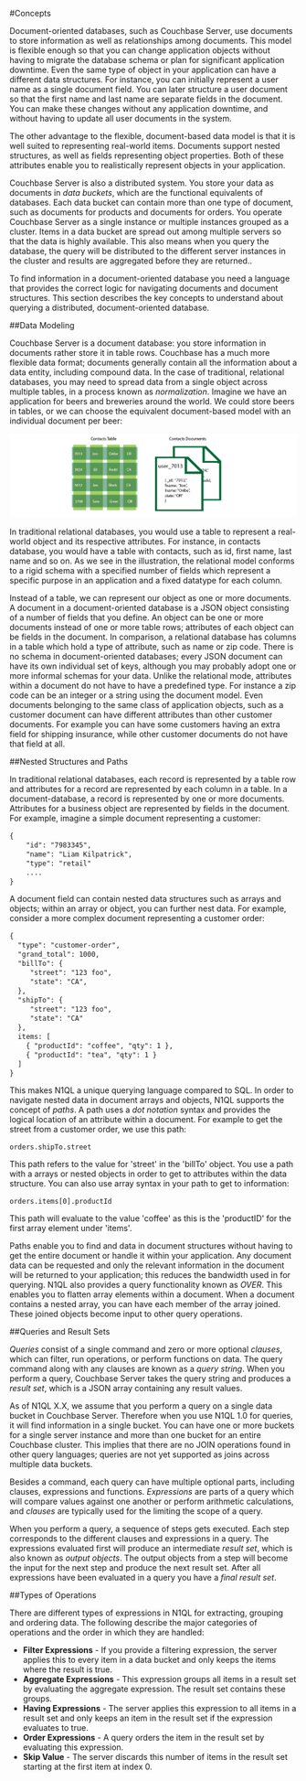 <a href="#concepts"></a>
#Concepts

Document-oriented databases, such as Couchbase Server, use documents to store information as well 
as relationships among documents. This model is flexible enough so that you can change application objects without having to migrate the database schema or plan for significant application downtime. Even the same type of object in your application can have a different data structures. For instance, you can initially represent a user name as a single document field. You can later structure a user document so that the first name and last name are separate fields in the document. You can make these changes without any application downtime, and without having to update all user documents in the system. 

The other advantage to the flexible, document-based data model is that it is well suited to representing real-world items. Documents support nested structures, as well as fields representing object properties. Both of these attributes enable you to realistically represent objects in your application. 

Couchbase Server is also a distributed system. You store your data as documents in *data buckets*, which are the functional equivalents of databases. Each data bucket can contain more than one type of document, such as documents for products and documents for orders. You operate Couchbase Server as a single instance or multiple instances grouped as a cluster. Items in a data bucket are spread out among multiple servers so that the data is highly available. This also means when you query the database, the query will be distributed to the different server instances in the cluster and results are aggregated before they are returned..

To find information in a document-oriented database you need a language that provides the correct logic for navigating documents and document structures. This section describes the key concepts to understand about querying a distributed, document-oriented database.


##Data Modeling

Couchbase Server is a document database: you store information in documents rather store it in table rows. Couchbase has a much more flexible data format; documents generally contain all the information about a data entity, including compound data. In the case of traditional, relational databases, you may need to spread data from a single object across multiple tables, in a process known as *normalization*. Imagine we have an application for beers and breweries around the world. We could store beers in tables, or we can choose the equivalent document-based model with an individual document per beer:

![document model compared to table](images/rel_vs_doc_model.png "Document-model compared to table")

In traditional relational databases, you would use a table to represent a real-world object and its respective attributes. For instance, in contacts database, you would have a table with contacts, such as id, first name, last name and so on. As we see in the illustration, the relational model conforms to a rigid schema with a specified number of fields which represent a specific purpose in an application and a fixed datatype for each column.

Instead of a table, we can represent our object as one or more documents. A document in a document-oriented database is a JSON object consisting of a number of fields that you define. An object can be one or more documents instead of one or more table rows; attributes of each object can be fields in the document. In comparison, a relational database has columns in a table which hold a type of attribute, such as name or zip code.  There is no schema in document-oriented databases; every JSON document can have its own individual set of keys, although you may probably adopt one or more informal schemas for your data. Unlike the relational mode, attributes within a document do not have to have a predefined type. For instance a zip code can be an integer or a string using the document model.  Even documents belonging to the same class of application objects, such as a customer document can have different attributes than other customer documents. For example you can have some customers having an extra field for shipping insurance, while other customer documents do not have that field at all.

##Nested Structures and Paths

In traditional relational databases, each record is represented by a table row and attributes for a record are represented by each column in a table. In a document-database, a record is represented by one or more documents. Attributes for a business object are represented by fields in the document. For example, imagine a simple document representing a customer:

    {
        "id": "7983345",
        "name": "Liam Kilpatrick",
        "type": "retail"
        ....
    }

A document field can contain nested data structures such as arrays and objects; within an array or object, you can further nest data. For example, consider a more complex document representing a customer order:

    {
      "type": "customer-order",
      "grand_total": 1000,
      "billTo": {
         "street": "123 foo",
         "state": "CA",
      },
      "shipTo": {
         "street": "123 foo",
         "state": "CA"
      },
      items: [
        { "productId": "coffee", "qty": 1 },
        { "productId": "tea", "qty": 1 }
      ]
    }

This makes N1QL a unique querying language compared to SQL. In order to navigate nested data in document arrays and objects, N1QL supports the concept of *paths*. A path uses a *dot notation* syntax and provides the logical location of an attribute within a document. For example to get the street from a customer order, we use this path:

    orders.shipTo.street

This path refers to the value for 'street' in the 'billTo' object. You use a path with a arrays or nested objects in order to get to attributes within the data structure. You can also use array syntax in your path to get to information:

    orders.items[0].productId
    
This path will evaluate to the value 'coffee' as this is the 'productID' for the first array element under 'items'. 

Paths enable you to find and data in document structures without having to get the entire document or handle it within your application. Any document data can be requested and only the relevant information in the document will be returned to your application; this reduces the bandwidth used in for querying. N1QL also provides a query functionality known as *OVER*. This enables you to flatten array elements within a document. When a document contains a nested array, you can have each member of the array joined. These joined objects become input to other query operations.


##Queries and Result Sets

*Queries* consist of a single command and zero or more optional *clauses*, which can filter, run operations, or perform functions on data. The query command along with any clauses are known as a *query string*. When you perform a query, Couchbase Server takes the query string and produces a *result set*, which is a JSON array containing any result values.

As of N1QL X.X, we assume that you perform a query on a single data bucket in Couchbase Server. Therefore when you use N1QL 1.0 for queries, it will find information in a single bucket. You can have one or more buckets for a single server instance and more than one bucket for an entire Couchbase cluster.  This implies that there are no JOIN operations found in other query languages; queries are not yet supported as joins across multiple data buckets.

Besides a command, each query can have multiple optional parts, including clauses, expressions and functions. *Expressions* are parts of a query which will compare values against one another or perform arithmetic calculations, and *clauses* are typically used for the limiting the scope of a query.

When you perform a query, a sequence of steps gets executed. Each step corresponds to the different clauses and expressions in a query. The expressions evaluated first will produce an intermediate *result set*, which is also known as *output objects*. The output objects from a step will become the input for the next step and produce the next result set. After all expressions have been evaluated in a query you have a *final result set*. 

##Types of Operations

There are different types of expressions in N1QL for extracting, grouping and ordering data. The following describe the major categories of operations and the order in which they are handled:

* **Filter Expressions** - If you provide a filtering expression, the server applies this to every item in a data bucket and only keeps the items where the result is true.
* **Aggregate Expressions** - This expression groups all items in a result set by evaluating the aggregate expression. The result set contains these groups.
* **Having Expressions** - The server applies this expression to all items in a result set and only keeps an item in the result set if the expression evaluates to true.
* **Order Expressions** -  A query orders the item in the result set by evaluating this expression.
* **Skip Value** - The server discards this number of items in the result set starting at the first item at index 0.

